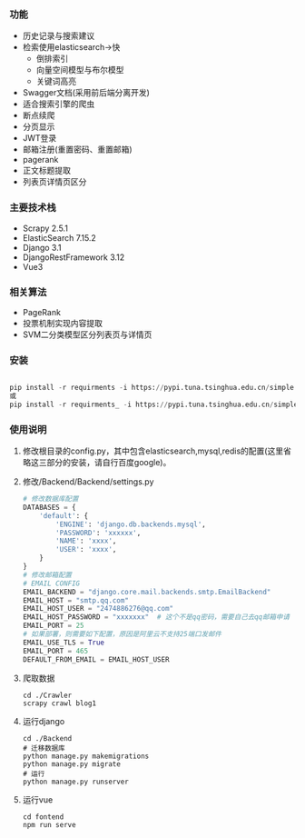 ### 功能
+ 历史记录与搜索建议
+ 检索使用elasticsearch→快
  + 倒排索引
  + 向量空间模型与布尔模型
  + 关键词高亮
+ Swagger文档(采用前后端分离开发)
+ 适合搜索引擎的爬虫
+ 断点续爬
+ 分页显示
+ JWT登录
+ 邮箱注册(重置密码、重置邮箱)
+ pagerank
+ 正文标题提取
+ 列表页详情页区分



### 主要技术栈
+ Scrapy 2.5.1
+ ElasticSearch 7.15.2
+ Django 3.1
+ DjangoRestFramework 3.12
+ Vue3

### 相关算法
+ PageRank
+ 投票机制实现内容提取
+ SVM二分类模型区分列表页与详情页

### 安装

```python

pip install -r requirments -i https://pypi.tuna.tsinghua.edu.cn/simple
或
pip install -r requirments_ -i https://pypi.tuna.tsinghua.edu.cn/simple
```

### 使用说明

1. 修改根目录的config.py，其中包含elasticsearch,mysql,redis的配置(这里省略这三部分的安装，请自行百度google)。

2. 修改/Backend/Backend/settings.py

   ```python
   # 修改数据库配置
   DATABASES = {
       'default': {
           'ENGINE': 'django.db.backends.mysql',
           'PASSWORD': 'xxxxxx',
           'NAME': 'xxxx',
           'USER': 'xxxx',
       }
   }
   # 修改邮箱配置
   # EMAIL CONFIG
   EMAIL_BACKEND = "django.core.mail.backends.smtp.EmailBackend"
   EMAIL_HOST = "smtp.qq.com"
   EMAIL_HOST_USER = "2474886276@qq.com"
   EMAIL_HOST_PASSWORD = "xxxxxxx"  # 这个不是qq密码，需要自己去qq邮箱申请
   EMAIL_PORT = 25
   # 如果部署，则需要如下配置，原因是阿里云不支持25端口发邮件
   EMAIL_USE_TLS = True
   EMAIL_PORT = 465 
   DEFAULT_FROM_EMAIL = EMAIL_HOST_USER
   ```

3. 爬取数据

   ```shell
   cd ./Crawler
   scrapy crawl blog1
   ```

4. 运行django

   ```shell
   cd ./Backend
   # 迁移数据库
   python manage.py makemigrations
   python manage.py migrate
   # 运行
   python manage.py runserver
   ```

5. 运行vue

   ```shell
   cd fontend
   npm run serve
   

